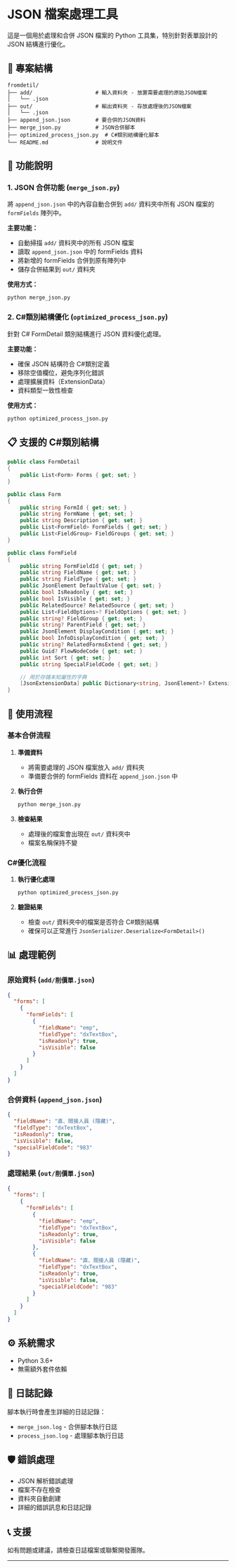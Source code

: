 # JSON 檔案處理工具

這是一個用於處理和合併 JSON 檔案的 Python 工具集，特別針對表單設計的 JSON 結構進行優化。

## 📁 專案結構

```
fromdetil/
├── add/                    # 輸入資料夾 - 放置需要處理的原始JSON檔案
│   └── .json
├── out/                    # 輸出資料夾 - 存放處理後的JSON檔案
│   └── .json
├── append_json.json        # 要合併的JSON資料
├── merge_json.py           # JSON合併腳本
├── optimized_process_json.py  # C#類別結構優化腳本
└── README.md               # 說明文件
```

## 🚀 功能說明

### 1. JSON 合併功能 (`merge_json.py`)

將 `append_json.json` 中的內容自動合併到 `add/` 資料夾中所有 JSON 檔案的 `formFields` 陣列中。

**主要功能：**

- 自動掃描 `add/` 資料夾中的所有 JSON 檔案
- 讀取 `append_json.json` 中的 formFields 資料
- 將新增的 formFields 合併到原有陣列中
- 儲存合併結果到 `out/` 資料夾

**使用方式：**

```bash
python merge_json.py
```

### 2. C#類別結構優化 (`optimized_process_json.py`)

針對 C# FormDetail 類別結構進行 JSON 資料優化處理。

**主要功能：**

- 確保 JSON 結構符合 C#類別定義
- 移除空值欄位，避免序列化錯誤
- 處理擴展資料（ExtensionData）
- 資料類型一致性檢查

**使用方式：**

```bash
python optimized_process_json.py
```

## 📋 支援的 C#類別結構

```csharp
public class FormDetail
{
    public List<Form> Forms { get; set; }
}

public class Form
{
    public string FormId { get; set; }
    public string FormName { get; set; }
    public string Description { get; set; }
    public List<FormField> FormFields { get; set; }
    public List<FieldGroup> FieldGroups { get; set; }
}

public class FormField
{
    public string FormFieldId { get; set; }
    public string FieldName { get; set; }
    public string FieldType { get; set; }
    public JsonElement DefaultValue { get; set; }
    public bool IsReadonly { get; set; }
    public bool IsVisible { get; set; }
    public RelatedSource? RelatedSource { get; set; }
    public List<FieldOptions>? FieldOptions { get; set; }
    public string? FieldGroup { get; set; }
    public string? ParentField { get; set; }
    public JsonElement DisplayCondition { get; set; }
    public bool InfoDisplayCondition { get; set; }
    public string? RelatedFormsExtend { get; set; }
    public Guid? FlowNodeCode { get; set; }
    public int Sort { get; set; }
    public string SpecialFieldCode { get; set; }

    // 用於存儲未知屬性的字典
    [JsonExtensionData] public Dictionary<string, JsonElement>? ExtensionData { get; set; }
}
```

## 🔧 使用流程

### 基本合併流程

1. **準備資料**

   - 將需要處理的 JSON 檔案放入 `add/` 資料夾
   - 準備要合併的 formFields 資料在 `append_json.json` 中

2. **執行合併**

   ```bash
   python merge_json.py
   ```

3. **檢查結果**
   - 處理後的檔案會出現在 `out/` 資料夾中
   - 檔案名稱保持不變

### C#優化流程

1. **執行優化處理**

   ```bash
   python optimized_process_json.py
   ```

2. **驗證結果**
   - 檢查 `out/` 資料夾中的檔案是否符合 C#類別結構
   - 確保可以正常進行 `JsonSerializer.Deserialize<FormDetail>()`

## 📊 處理範例

### 原始資料 (`add/削價單.json`)

```json
{
  "forms": [
    {
      "formFields": [
        {
          "fieldName": "emp",
          "fieldType": "dxTextBox",
          "isReadonly": true,
          "isVisible": false
        }
      ]
    }
  ]
}
```

### 合併資料 (`append_json.json`)

```json
{
  "fieldName": "直、間接人員 (隱藏)",
  "fieldType": "dxTextBox",
  "isReadonly": true,
  "isVisible": false,
  "specialFieldCode": "983"
}
```

### 處理結果 (`out/削價單.json`)

```json
{
  "forms": [
    {
      "formFields": [
        {
          "fieldName": "emp",
          "fieldType": "dxTextBox",
          "isReadonly": true,
          "isVisible": false
        },
        {
          "fieldName": "直、間接人員 (隱藏)",
          "fieldType": "dxTextBox",
          "isReadonly": true,
          "isVisible": false,
          "specialFieldCode": "983"
        }
      ]
    }
  ]
}
```

## ⚙️ 系統需求

- Python 3.6+
- 無需額外套件依賴

## 📝 日誌記錄

腳本執行時會產生詳細的日誌記錄：

- `merge_json.log` - 合併腳本執行日誌
- `process_json.log` - 處理腳本執行日誌

## 🛡️ 錯誤處理

- JSON 解析錯誤處理
- 檔案不存在檢查
- 資料夾自動創建
- 詳細的錯誤訊息和日誌記錄

## 📞 支援

如有問題或建議，請檢查日誌檔案或聯繫開發團隊。

---
